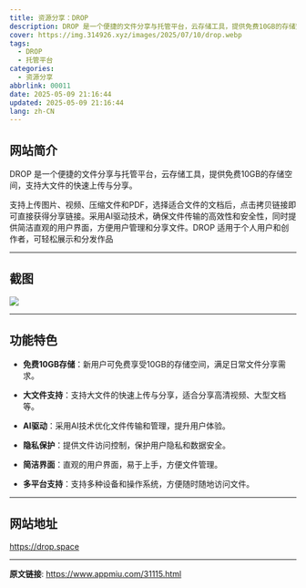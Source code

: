 ```yaml
---
title: 资源分享：DROP
description: DROP 是一个便捷的文件分享与托管平台，云存储工具，提供免费10GB的存储空间，支持大文件的快速上传与分享。
cover: https://img.314926.xyz/images/2025/07/10/drop.webp
tags:
  - DROP
  - 托管平台
categories: 
  - 资源分享
abbrlink: 00011
date: 2025-05-09 21:16:44
updated: 2025-05-09 21:16:44
lang: zh-CN
---
```


## 网站简介

DROP 是一个便捷的文件分享与托管平台，云存储工具，提供免费10GB的存储空间，支持大文件的快速上传与分享。

支持上传图片、视频、压缩文件和PDF，选择适合文件的文档后，点击拷贝链接即可直接获得分享链接。采用AI驱动技术，确保文件传输的高效性和安全性，同时提供简洁直观的用户界面，方便用户管理和分享文件。DROP 适用于个人用户和创作者，可轻松展示和分发作品

---

## 截图

![](https://cdn.jsdelivr.net/gh/kmfx/tuchuang@main/img/202505092144042.png)

---

## 功能特色

- **免费10GB存储**：新用户可免费享受10GB的存储空间，满足日常文件分享需求。

- **大文件支持**：支持大文件的快速上传与分享，适合分享高清视频、大型文档等。

- **AI驱动**：采用AI技术优化文件传输和管理，提升用户体验。 

- **隐私保护**：提供文件访问控制，保护用户隐私和数据安全。  

- **简洁界面**：直观的用户界面，易于上手，方便文件管理。

- **多平台支持**：支持多种设备和操作系统，方便随时随地访问文件。

---

## 网站地址

https://drop.space

---

**原文链接**: https://www.appmiu.com/31115.html